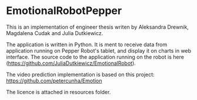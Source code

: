# EmotionalRobotPepper

This is an implementation of engineer thesis writen by Aleksandra Drewnik, Magdalena Cudak and Julia Dutkiewicz.

The application is written in Python. It is ment to receive data from application running on Pepper Robot's tablet, and display it on charts in web interface. The source code to the application running on the robot is here (https://github.com/JuliaDutkiewicz/EmotionalRobot).

The video prediction implementation is based on this project:
https://github.com/petercunha/Emotion

The licence is attached in resources folder.
